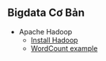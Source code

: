 ## Bigdata Cơ Bản

- Apache Hadoop
    - [Install Hadoop]()
    - [WordCount example](https://github.com/DoManhQuang/bigdatacoban/tree/master/wordcount)
    

